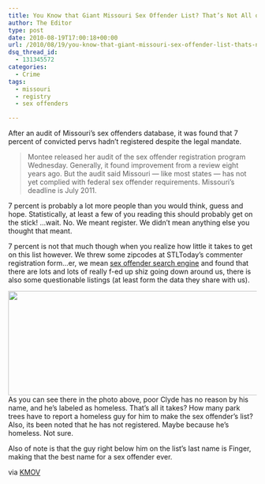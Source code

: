 ```yaml
---
title: You Know that Giant Missouri Sex Offender List? That’s Not All of Them
author: The Editor
type: post
date: 2010-08-19T17:00:18+00:00
url: /2010/08/19/you-know-that-giant-missouri-sex-offender-list-thats-not-all-of-them/
dsq_thread_id:
  - 131345572
categories:
  - Crime
tags:
  - missouri
  - registry
  - sex offenders

---
```

After an audit of Missouri&#8217;s sex offenders database, it was found that 7 percent of convicted pervs hadn&#8217;t registered despite the legal mandate.

> Montee released her audit of the sex offender registration program Wednesday. Generally, it found improvement from a review eight years ago. But the audit said Missouri &#8212; like most states &#8212; has not yet complied with federal sex offender requirements. Missouri&#8217;s deadline is July 2011.

7 percent is probably a lot more people than you would think, guess and hope. Statistically, at least a few of you reading this should probably get on the stick! &#8230;wait. No. We meant register. We didn&#8217;t mean anything else you thought that meant.

7 percent is not that much though when you realize how little it takes to get on this list however. We threw some zipcodes at STLToday&#8217;s commenter registration form&#8230;er, we mean <a href="http://more.stltoday.com/stltoday/news/special/infozone.nsf/story/0797780b585b75e5862573e500709263?OpenDocument" target="_blank">sex offender search engine</a> and found that there are lots and lots of really f-ed up shiz going down around us, there is also some questionable listings (at least form the data they share with us).

[<img class="aligncenter size-full wp-image-6337" title="sex_offender_list" src="http://media.punchingkitty.com/wordpress/2010/08/sex_offender_list1.jpg" alt="" width="645" height="211" />][1]As you can see there in the photo above, poor Clyde has no reason by his name, and he&#8217;s labeled as homeless. That&#8217;s all it takes? How many park trees have to report a homeless guy for him to make the sex offender&#8217;s list? Also, its been noted that he has not registered. Maybe because he&#8217;s homeless. Not sure.

Also of note is that the guy right below him on the list&#8217;s last name is Finger, making that the best name for a sex offender ever.

via <a href="http://www.kmov.com/news/local/Hundreds-of-Missouri-sex-offenders-not-registering-with-the-state-101019619.html" target="_blank">KMOV</a>

 [1]: http://media.punchingkitty.com/wordpress/2010/08/sex_offender_list1.jpg